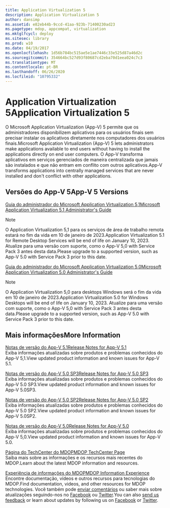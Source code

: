 ```yaml
---
title: Application Virtualization 5
description: Application Virtualization 5
author: dansimp
ms.assetid: e82eb44b-9ccd-41aa-923b-71400230ad23
ms.pagetype: mdop, appcompat, virtualization
ms.mktglfcycl: deploy
ms.sitesec: library
ms.prod: w10
ms.date: 04/19/2017
ms.openlocfilehash: 1d56b784bc515ae5e1ae7446c33e525d87a46d2c
ms.sourcegitcommit: 354664bc527d93f80687cd2eba70d1eea024c7c3
ms.translationtype: MT
ms.contentlocale: pt-BR
ms.lasthandoff: 06/26/2020
ms.locfileid: "10795332"
---
```

# <span data-ttu-id="a5583-103">Application Virtualization 5</span><span class="sxs-lookup"><span data-stu-id="a5583-103">Application Virtualization 5</span></span>


<span data-ttu-id="a5583-104">O Microsoft Application Virtualization (App-V) 5 permite que os administradores disponibilizem aplicativos para os usuários finais sem precisar instalar os aplicativos diretamente nos computadores dos usuários finais.</span><span class="sxs-lookup"><span data-stu-id="a5583-104">Microsoft Application Virtualization (App-V) 5 lets administrators make applications available to end users without having to install the applications directly on end user computers.</span></span> <span data-ttu-id="a5583-105">O App-V transforma aplicativos em serviços gerenciados de maneira centralizada que jamais são instalados e que não entram em conflito com outros aplicativos.</span><span class="sxs-lookup"><span data-stu-id="a5583-105">App-V transforms applications into centrally managed services that are never installed and don't conflict with other applications.</span></span>

## <span data-ttu-id="a5583-106">Versões do App-V 5</span><span class="sxs-lookup"><span data-stu-id="a5583-106">App-V 5 Versions</span></span>


[<span data-ttu-id="a5583-107">Guia do administrador do Microsoft Application Virtualization 5,1</span><span class="sxs-lookup"><span data-stu-id="a5583-107">Microsoft Application Virtualization 5.1 Administrator's Guide</span></span>](microsoft-application-virtualization-51-administrators-guide.md)

> [!NOTE]
> <span data-ttu-id="a5583-108">O Application Virtualization 5,1 para os serviços de área de trabalho remota estará no fim da vida em 10 de janeiro de 2023.</span><span class="sxs-lookup"><span data-stu-id="a5583-108">Application Virtualization 5.1 for Remote Desktop Services will be end of life on January 10, 2023.</span></span> <span data-ttu-id="a5583-109">Atualize para uma versão com suporte, como o App-V 5,0 with Service Pack 3 antes desta data.</span><span class="sxs-lookup"><span data-stu-id="a5583-109">Please upgrade to a supported version, such as App-V 5.0 with Service Pack 3 prior to this date.</span></span>

[<span data-ttu-id="a5583-110">Guia do administrador do Microsoft Application Virtualization 5,0</span><span class="sxs-lookup"><span data-stu-id="a5583-110">Microsoft Application Virtualization 5.0 Administrator's Guide</span></span>](microsoft-application-virtualization-50-administrators-guide.md)

> [!NOTE] 
> <span data-ttu-id="a5583-111">O Application Virtualization 5,0 para desktops Windows será o fim da vida em 10 de janeiro de 2023.</span><span class="sxs-lookup"><span data-stu-id="a5583-111">Application Virtualization 5.0 for Windows Desktops will be end of life on January 10, 2023.</span></span> <span data-ttu-id="a5583-112">Atualize para uma versão com suporte, como o App-V 5,0 with Service Pack 3 antes desta data.</span><span class="sxs-lookup"><span data-stu-id="a5583-112">Please upgrade to a supported version, such as App-V 5.0 with Service Pack 3 prior to this date.</span></span>

## <span data-ttu-id="a5583-113">Mais informações</span><span class="sxs-lookup"><span data-stu-id="a5583-113">More Information</span></span>


<a href="" id="release-notes-for-app-v-5-1"></a>[<span data-ttu-id="a5583-114">Notas de versão do App-V 5.1</span><span class="sxs-lookup"><span data-stu-id="a5583-114">Release Notes for App-V 5.1</span></span>](release-notes-for-app-v-51.md)  
<span data-ttu-id="a5583-115">Exiba informações atualizadas sobre produtos e problemas conhecidos do App-V 5,1.</span><span class="sxs-lookup"><span data-stu-id="a5583-115">View updated product information and known issues for App-V 5.1.</span></span>

<a href="" id="release-notes-for-app-v-5-0-sp3"></a>[<span data-ttu-id="a5583-116">Notas de versão do App-V 5.0 SP3</span><span class="sxs-lookup"><span data-stu-id="a5583-116">Release Notes for App-V 5.0 SP3</span></span>](release-notes-for-app-v-50-sp3.md)  
<span data-ttu-id="a5583-117">Exiba informações atualizadas sobre produtos e problemas conhecidos do App-V 5.0 SP3.</span><span class="sxs-lookup"><span data-stu-id="a5583-117">View updated product information and known issues for App-V 5.0SP3.</span></span>

<a href="" id="release-notes-for-app-v-5-0-sp2"></a>[<span data-ttu-id="a5583-118">Notas de versão do App-V 5.0 SP2</span><span class="sxs-lookup"><span data-stu-id="a5583-118">Release Notes for App-V 5.0 SP2</span></span>](release-notes-for-app-v-50-sp2.md)  
<span data-ttu-id="a5583-119">Exiba informações atualizadas sobre produtos e problemas conhecidos do App-V 5.0 SP2.</span><span class="sxs-lookup"><span data-stu-id="a5583-119">View updated product information and known issues for App-V 5.0SP2.</span></span>

<a href="" id="release-notes-for-app-v-5-0"></a>[<span data-ttu-id="a5583-120">Notas de versão do App-V 5.0</span><span class="sxs-lookup"><span data-stu-id="a5583-120">Release Notes for App-V 5.0</span></span>](release-notes-for-app-v-50.md)  
<span data-ttu-id="a5583-121">Exiba informações atualizadas sobre produtos e problemas conhecidos do App-V 5,0.</span><span class="sxs-lookup"><span data-stu-id="a5583-121">View updated product information and known issues for App-V 5.0.</span></span>

<a href="" id="mdop-techcenter-page"></a>[<span data-ttu-id="a5583-122">Página do TechCenter do MDOP</span><span class="sxs-lookup"><span data-stu-id="a5583-122">MDOP TechCenter Page</span></span>](https://go.microsoft.com/fwlink/p/?LinkId=225286)  
<span data-ttu-id="a5583-123">Saiba mais sobre as informações e os recursos mais recentes do MDOP.</span><span class="sxs-lookup"><span data-stu-id="a5583-123">Learn about the latest MDOP information and resources.</span></span>

<a href="" id="mdop-information-experience"></a>[<span data-ttu-id="a5583-124">Experiência de informações do MDOP</span><span class="sxs-lookup"><span data-stu-id="a5583-124">MDOP Information Experience</span></span>](https://go.microsoft.com/fwlink/p/?LinkId=236032)  
<span data-ttu-id="a5583-125">Encontre documentação, vídeos e outros recursos para tecnologias do MDOP.</span><span class="sxs-lookup"><span data-stu-id="a5583-125">Find documentation, videos, and other resources for MDOP technologies.</span></span> <span data-ttu-id="a5583-126">Você também pode [enviar comentários](mailto:MDOPDocs@microsoft.com) ou saber mais sobre atualizações seguindo-nos no [Facebook](https://go.microsoft.com/fwlink/p/?LinkId=242445) ou [Twitter](https://go.microsoft.com/fwlink/p/?LinkId=242447).</span><span class="sxs-lookup"><span data-stu-id="a5583-126">You can also [send us feedback](mailto:MDOPDocs@microsoft.com) or learn about updates by following us on [Facebook](https://go.microsoft.com/fwlink/p/?LinkId=242445) or [Twitter](https://go.microsoft.com/fwlink/p/?LinkId=242447).</span></span>






 

 





